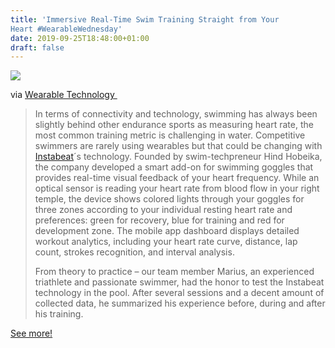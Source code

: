 ```yaml
---
title: 'Immersive Real-Time Swim Training Straight from Your
Heart #WearableWednesday'
date: 2019-09-25T18:48:00+01:00
draft: false
---
```


![](https://cdn-blog.adafruit.com/uploads/2019/09/Instabeat-Pool-Pictures-600x325.jpg)

via [Wearable Technology ](https://www.wearable-technologies.com/2019/09/instabeat-review-immersive-real-time-swim-training-straight-from-your-heart/)

> In terms of connectivity and technology, swimming has always been slightly behind other endurance sports as measuring heart rate, the most common training metric is challenging in water. Competitive swimmers are rarely using wearables but that could be changing with [Instabeat](https://instabeat.com/)´s technology. Founded by swim-techpreneur Hind Hobeika, the company developed a smart add-on for swimming goggles that provides real-time visual feedback of your heart frequency. While an optical sensor is reading your heart rate from blood flow in your right temple, the device shows colored lights through your goggles for three zones according to your individual resting heart rate and preferences: green for recovery, blue for training and red for development zone. The mobile app dashboard displays detailed workout analytics, including your heart rate curve, distance, lap count, strokes recognition, and interval analysis.
> 
> From theory to practice – our team member Marius, an experienced triathlete and passionate swimmer, had the honor to test the Instabeat technology in the pool. After several sessions and a decent amount of collected data, he summarized his experience before, during and after his training.

[See more!](https://www.wearable-technologies.com/2019/09/instabeat-review-immersive-real-time-swim-training-straight-from-your-heart/)